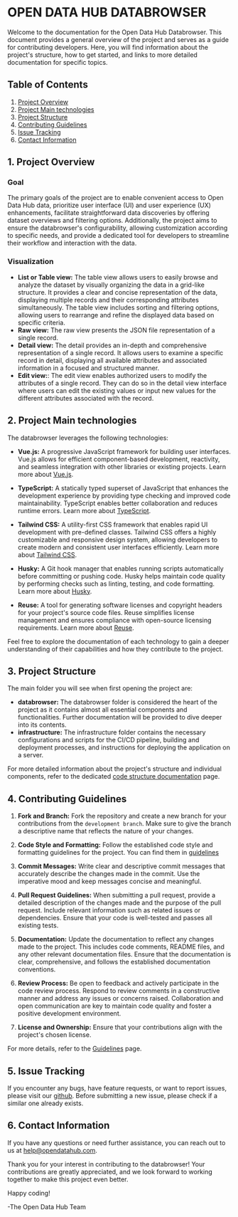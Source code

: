 <!--
SPDX-FileCopyrightText: NOI Techpark <digital@noi.bz.it>

SPDX-License-Identifier: CC0-1.0
-->

# OPEN DATA HUB DATABROWSER

Welcome to the documentation for the Open Data Hub Databrowser. This document provides a general overview of the project and serves as a guide for contributing developers. Here, you will find information about the project's structure, how to get started, and links to more detailed documentation for specific topics.

## Table of Contents

1. [Project Overview](overview.md#1-project-overview)
2. [Project Main technologies](overview.md#2-project-main-technologies)
3. [Project Structure](overview.md#4-project-structure)
4. [Contributing Guidelines](overview.md#6-contributing-guidelines)
5. [Issue Tracking](overview.md#7-issue-tracking)
6. [Contact Information](overview.md#8-contact-information)

## 1. Project Overview

### **Goal**

The primary goals of the project are to enable convenient access to Open Data Hub data, prioritize user interface (UI) and user experience (UX) enhancements, facilitate straightforward data discoveries by offering dataset overviews and filtering options. Additionally, the project aims to ensure the databrowser's configurability, allowing customization according to specific needs, and provide a dedicated tool for developers to streamline their workflow and interaction with the data.

### **Visualization**

- **List or Table view:** The table view allows users to easily browse and analyze the dataset by visually organizing the data in a grid-like structure. It provides a clear and concise representation of the data, displaying multiple records and their corresponding attributes simultaneously. The table view includes sorting and filtering options, allowing users to rearrange and refine the displayed data based on specific criteria.
- **Raw view:** The raw view presents the JSON file representation of a single record.
- **Detail view:** The detail provides an in-depth and comprehensive representation of a single record. It allows users to examine a specific record in detail, displaying all available attributes and associated information in a focused and structured manner.
- **Edit view:**: The edit view enables authorized users to modify the attributes of a single record. They can do so in the detail view interface where users can edit the existing values or input new values for the different attributes associated with the record.

## 2. Project Main technologies

The databrowser leverages the following technologies:

- **Vue.js:** A progressive JavaScript framework for building user interfaces. Vue.js allows for efficient component-based development, reactivity, and seamless integration with other libraries or existing projects.
  Learn more about [Vue.js](https://vuejs.org/).

- **TypeScript:** A statically typed superset of JavaScript that enhances the development experience by providing type checking and improved code maintainability. TypeScript enables better collaboration and reduces runtime errors.
  Learn more about [TypeScript](https://www.typescriptlang.org/).

- **Tailwind CSS:** A utility-first CSS framework that enables rapid UI development with pre-defined classes. Tailwind CSS offers a highly customizable and responsive design system, allowing developers to create modern and consistent user interfaces efficiently.
  Learn more about [Tailwind CSS](https://tailwindcss.com/).

- **Husky:** A Git hook manager that enables running scripts automatically before committing or pushing code. Husky helps maintain code quality by performing checks such as linting, testing, and code formatting.
  Learn more about [Husky](https://typicode.github.io/husky/#/).

- **Reuse:** A tool for generating software licenses and copyright headers for your project's source code files. Reuse simplifies license management and ensures compliance with open-source licensing requirements.
  Learn more about [Reuse](https://reuse.software/).

Feel free to explore the documentation of each technology to gain a deeper understanding of their capabilities and how they contribute to the project.

## 3. Project Structure

The main folder you will see when first opening the project are:

- **databrowser:** The databrowser folder is considered the heart of the project as it contains almost all essential components and functionalities. Further documentation will be provided to dive deeper into its contents.
- **infrastructure:** The infrastructure folder contains the necessary configurations and scripts for the CI/CD pipeline, building and deployment processes, and instructions for deploying the application on a server.

For more detailed information about the project's structure and individual components, refer to the dedicated [code structure documentation](code-structure.md) page.

## 4. Contributing Guidelines

1. **Fork and Branch:** Fork the repository and create a new branch for your contributions from the `development branch`. Make sure to give the branch a descriptive name that reflects the nature of your changes.

2. **Code Style and Formatting:** Follow the established code style and formatting guidelines for the project. You can find them in [guidelines](guidelines.md)

3. **Commit Messages:** Write clear and descriptive commit messages that accurately describe the changes made in the commit. Use the imperative mood and keep messages concise and meaningful.

4. **Pull Request Guidelines:** When submitting a pull request, provide a detailed description of the changes made and the purpose of the pull request. Include relevant information such as related issues or dependencies. Ensure that your code is well-tested and passes all existing tests.

5. **Documentation:** Update the documentation to reflect any changes made to the project. This includes code comments, README files, and any other relevant documentation files. Ensure that the documentation is clear, comprehensive, and follows the established documentation conventions.

6. **Review Process:** Be open to feedback and actively participate in the code review process. Respond to review comments in a constructive manner and address any issues or concerns raised. Collaboration and open communication are key to maintain code quality and foster a positive development environment.

7. **License and Ownership:** Ensure that your contributions align with the project's chosen license.

For more details, refer to the [Guidelines](guidelines.md) page.

## 5. Issue Tracking

If you encounter any bugs, have feature requests, or want to report issues, please visit our [github](https://github.com/noi-techpark/it.bz.opendatahub.databrowser). Before submitting a new issue, please check if a similar one already exists.

## 6. Contact Information

If you have any questions or need further assistance, you can reach out to us at [help@opendatahub.com](mailto:help@opendatahub.com).

Thank you for your interest in contributing to the databrowser! Your contributions are greatly appreciated, and we look forward to working together to make this project even better.

Happy coding!

-The Open Data Hub Team

